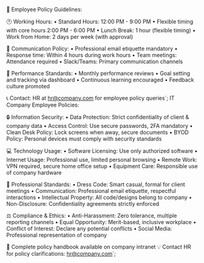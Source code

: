 👥 Employee Policy Guidelines:

🕐 Working Hours:
• Standard Hours: 12:00 PM - 9:00 PM
• Flexible timing with core hours 2:00 PM - 6:00 PM
• Lunch Break: 1 hour (flexible timing)
• Work from Home: 2 days per week (with approval)

📱 Communication Policy:
• Professional email etiquette mandatory
• Response time: Within 4 hours during work hours
• Team meetings: Attendance required
• Slack/Teams: Primary communication channels

🎯 Performance Standards:
• Monthly performance reviews
• Goal setting and tracking via dashboard
• Continuous learning encouraged
• Feedback culture promoted

📞 Contact: HR at hr@company.com for employee policy queries`;
     IT Company Employee Policies:

🔒 Information Security:
• Data Protection: Strict confidentiality of client & company data
• Access Control: Use secure passwords, 2FA mandatory
• Clean Desk Policy: Lock screens when away, secure documents
• BYOD Policy: Personal devices must comply with security standards

💻 Technology Usage:
• Software Licensing: Use only authorized software
• Internet Usage: Professional use, limited personal browsing
• Remote Work: VPN required, secure home office setup
• Equipment Care: Responsible use of company hardware

👔 Professional Standards:
• Dress Code: Smart casual, formal for client meetings
• Communication: Professional email etiquette, respectful interactions
• Intellectual Property: All code/designs belong to company
• Non-Disclosure: Confidentiality agreements strictly enforced

⚖️ Compliance & Ethics:
• Anti-Harassment: Zero tolerance, multiple reporting channels
• Equal Opportunity: Merit-based, inclusive workplace
• Conflict of Interest: Declare any potential conflicts
• Social Media: Professional representation of company

📖 Complete policy handbook available on company intranet
💡 Contact HR for policy clarifications: hr@company.com`;
 
